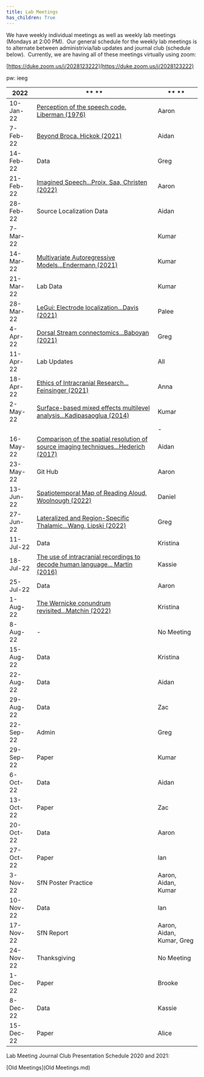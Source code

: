 ```yaml
---
title: Lab Meetings
has_children: True
---
```

We have weekly individual meetings as well as weekly lab meetings (Mondays at 2:00 PM).  Our general schedule for the weekly lab meetings is to alternate between administrivia/lab updates and journal club (schedule below).  Currently, we are having all of these meetings virtually using zoom:

[https://duke.zoom.us/j/2028123222](https://duke.zoom.us/j/2028123222)

pw: ieeg

| **2022**  | ** **                                                                                                                                                                                                                                                      | ** **                     |
|-----------|------------------------------------------------------------------------------------------------------------------------------------------------------------------------------------------------------------------------------------------------------------|---------------------------|
| 10-Jan-22 | [Perception of the speech code. Liberman (1976)](https://blogs.umass.edu/jkingstn/files/2013/12/liberman-etal-1967-psych-rev-74-6-431.pdf)                                                                                                                 | Aaron                     |
| 7-Feb-22  | [Beyond Broca. Hickok (2021)](https://urldefense.com/v3/__https:/psyarxiv.com/tewna/__;!!OToaGQ!70dozMrFcSq01QSyYvrNMeYWvFZFhugndrSPG9QNB9lzHGZyqz19RhzgzRtxRfPYHSs$)                                                                                      | Aidan                     |
| 14-Feb-22 | Data                                                                                                                                                                                                                                                       | Greg                      |
| 21-Feb-22 | [Imagined Speech...Proix, Saa, Christen (2022)](https://urldefense.com/v3/__https:/www.nature.com/articles/s41467-021-27725-3?s=09__;!!OToaGQ!70dozMrFcSq01QSyYvrNMeYWvFZFhugndrSPG9QNB9lzHGZyqz19RhzgzRtxn6w2bVE$)                                        | Aaron                     |
| 28-Feb-22 | Source Localization Data                                                                                                                                                                                                                                   | Aidan                     |
| 7-Mar-22  |                                                                                                                                                                                                                                                            | Kumar                     |
| 14-Mar-22 | [Multivariate Autoregressive Models...Endermann (2021)](https://urldefense.com/v3/__https:/www.biorxiv.org/content/10.1101/2021.12.01.470804v1?s=03__;!!OToaGQ!70dozMrFcSq01QSyYvrNMeYWvFZFhugndrSPG9QNB9lzHGZyqz19RhzgzRtx_c8EiCA$)                       | Kumar                     |
| 21-Mar-22 | Lab Data                                                                                                                                                                                                                                                   | Kumar                     |
| 28-Mar-22 | [LeGui: Electrode localization...Davis (2021)](https://urldefense.com/v3/__https:/www.frontiersin.org/articles/10.3389/fnins.2021.769872/full__;!!OToaGQ!70dozMrFcSq01QSyYvrNMeYWvFZFhugndrSPG9QNB9lzHGZyqz19RhzgzRtxA_LkJ4E$)                             | Palee                     |
| 4-Apr-22  | [Dorsal Stream connectomics...Baboyan (2021)](https://urldefense.com/v3/__https:/onlinelibrary.wiley.com/doi/full/10.1002/hbm.25647__;!!OToaGQ!70dozMrFcSq01QSyYvrNMeYWvFZFhugndrSPG9QNB9lzHGZyqz19RhzgzRtxVJegcm0$)                                       | Greg                      |
| 11-Apr-22 | Lab Updates                                                                                                                                                                                                                                                | All                       |
| 18-Apr-22 | [Ethics of Intracranial Research... Feinsinger (2021)](https://urldefense.com/v3/__https:/www.sciencedirect.com/science/article/pii/S0896627321009491?dgcid=coauthor&s=09__;!!OToaGQ!70dozMrFcSq01QSyYvrNMeYWvFZFhugndrSPG9QNB9lzHGZyqz19RhzgzRtxttyexmQ$) | Anna                      |
| 2-May-22  | [Surface-based mixed effects multilevel analysis...Kadipasaoglua (2014)](https://www.sciencedirect.com/science/article/pii/S1053811914005783?via%3Dihub)                                                                                                   | Kumar                     |
|           |                                                                                                                                                                                                                                                            | -                         |
| 16-May-22 | [Comparison of the spatial resolution of source imaging techniques...Hederich (2017)](https://www.sciencedirect.com/science/article/pii/S1053811917304913)                                                                                                 | Aidan                     |
| 23-May-22 | Git Hub                                                                                                                                                                                                                                                    | Aaron                     |
| 13-Jun-22 | [Spatiotemporal Map of Reading Aloud, Woolnough (2022)](https://www.jneurosci.org/content/early/2022/05/27/JNEUROSCI.2324-21.2022)                                                                                                                         | Daniel                    |
| 27-Jun-22 | [Lateralized and Region-Specific Thalamic...Wang, Lipski (2022)](https://www.jneurosci.org/content/42/15/3228)                                                                                                                                             | Greg                      |
| 11-Jul-22 | Data                                                                                                                                                                                                                                                       | Kristina                  |
| 18-Jul-22 | [The use of intracranial recordings to decode human language... Martin (2016)](https://www.sciencedirect.com/science/article/pii/S0093934X15301243?via%3Dihub)                                                                                             | Kassie                    |
| 25-Jul-22 | Data                                                                                                                                                                                                                                                       | Aaron                     |
| 1-Aug-22  | [The Wernicke conundrum revisited...Matchin (2022)](https://academic.oup.com/brain/advance-article/doi/10.1093/brain/awac219/6612697)                                                                                                                      | Kristina                  |
| 8-Aug-22  | -                                                                                                                                                                                                                                                          | No Meeting                |
| 15-Aug-22 | Data                                                                                                                                                                                                                                                       | Kristina                  |
| 22-Aug-22 | Data                                                                                                                                                                                                                                                       | Aidan                     |
| 29-Aug-22 | Data                                                                                                                                                                                                                                                       | Zac                       |
| 22-Sep-22 | Admin                                                                                                                                                                                                                                                      | Greg                      |
| 29-Sep-22 | Paper                                                                                                                                                                                                                                                      | Kumar                     |
| 6-Oct-22  | Data                                                                                                                                                                                                                                                       | Aidan                     |
| 13-Oct-22 | Paper                                                                                                                                                                                                                                                      | Zac                       |
| 20-Oct-22 | Data                                                                                                                                                                                                                                                       | Aaron                     |
| 27-Oct-22 | Paper                                                                                                                                                                                                                                                      | Ian                       |
| 3-Nov-22  | SfN Poster Practice                                                                                                                                                                                                                                        | Aaron, Aidan, Kumar       |
| 10-Nov-22 | Data                                                                                                                                                                                                                                                       | Ian                       |
| 17-Nov-22 | SfN Report                                                                                                                                                                                                                                                 | Aaron, Aidan, Kumar, Greg |
| 24-Nov-22 | Thanksgiving                                                                                                                                                                                                                                               | No Meeting                |
| 1-Dec-22  | Paper                                                                                                                                                                                                                                                      | Brooke                    |
| 8-Dec-22  | Data                                                                                                                                                                                                                                                       | Kassie                    |
| 15-Dec-22 | Paper                                                                                                                                                                                                                                                      | Alice                     |


Lab Meeting Journal Club Presentation Schedule 2020 and 2021:

[Old Meetings](Old Meetings.md)